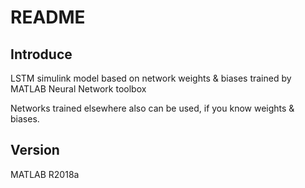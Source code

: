 # README

## Introduce

LSTM simulink model based on network weights & biases trained by MATLAB Neural Network toolbox

Networks trained elsewhere also can be used, if you know weights & biases.

## Version

MATLAB R2018a
